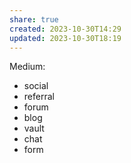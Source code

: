 ```yaml
---
share: true
created: 2023-10-30T14:29
updated: 2023-10-30T18:19
---
```

Medium:
- social
- referral
- forum
- blog
- vault
- chat
- form
